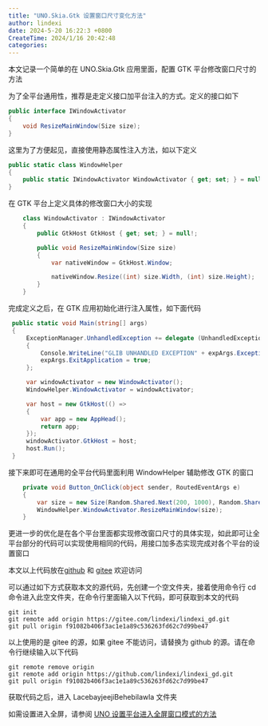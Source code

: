 ```yaml
---
title: "UNO.Skia.Gtk 设置窗口尺寸变化方法"
author: lindexi
date: 2024-5-20 16:22:3 +0800
CreateTime: 2024/1/16 20:42:48
categories: 
---
```


本文记录一个简单的在 UNO.Skia.Gtk 应用里面，配置 GTK 平台修改窗口尺寸的方法

<!--more-->


<!-- CreateTime:2024/1/16 20:42:48 -->

<!-- 发布 -->
<!-- 博客 -->

为了全平台通用性，推荐是走定义接口加平台注入的方式。定义的接口如下

```csharp
public interface IWindowActivator
{
    void ResizeMainWindow(Size size);
}
```

这里为了方便起见，直接使用静态属性注入方法，如以下定义

```csharp
public static class WindowHelper
{
    public static IWindowActivator WindowActivator { get; set; } = null!;
}
```

在 GTK 平台上定义具体的修改窗口大小的实现

```csharp
    class WindowActivator : IWindowActivator
    {
        public GtkHost GtkHost { get; set; } = null!;

        public void ResizeMainWindow(Size size)
        {
            var nativeWindow = GtkHost.Window;

            nativeWindow.Resize((int) size.Width, (int) size.Height);
        }
    }
```

完成定义之后，在 GTK 应用初始化进行注入属性，如下面代码

```csharp
 public static void Main(string[] args)
 {
     ExceptionManager.UnhandledException += delegate (UnhandledExceptionArgs expArgs)
     {
         Console.WriteLine("GLIB UNHANDLED EXCEPTION" + expArgs.ExceptionObject.ToString());
         expArgs.ExitApplication = true;
     };

     var windowActivator = new WindowActivator();
     WindowHelper.WindowActivator = windowActivator;

     var host = new GtkHost(() =>
     {
         var app = new AppHead();
         return app;
     });
     windowActivator.GtkHost = host;
     host.Run();
 }
```

接下来即可在通用的全平台代码里面利用 WindowHelper 辅助修改 GTK 的窗口

```csharp
    private void Button_OnClick(object sender, RoutedEventArgs e)
    {
        var size = new Size(Random.Shared.Next(200, 1000), Random.Shared.Next(200, 1000));
        WindowHelper.WindowActivator.ResizeMainWindow(size);
    }
```

更进一步的优化是在各个平台里面都实现修改窗口尺寸的具体实现，如此即可让全平台部分的代码可以实现使用相同的代码，用接口加多态实现完成对各个平台的设置窗口

本文以上代码放在[github](https://github.com/lindexi/lindexi_gd/tree/f91082b406f3ac1e1a89c536263fd62c7d99be47/LacebayjeejiBehebilawla) 和 [gitee](https://gitee.com/lindexi/lindexi_gd/tree/f91082b406f3ac1e1a89c536263fd62c7d99be47/LacebayjeejiBehebilawla) 欢迎访问

可以通过如下方式获取本文的源代码，先创建一个空文件夹，接着使用命令行 cd 命令进入此空文件夹，在命令行里面输入以下代码，即可获取到本文的代码

```
git init
git remote add origin https://gitee.com/lindexi/lindexi_gd.git
git pull origin f91082b406f3ac1e1a89c536263fd62c7d99be47
```

以上使用的是 gitee 的源，如果 gitee 不能访问，请替换为 github 的源。请在命令行继续输入以下代码

```
git remote remove origin
git remote add origin https://github.com/lindexi/lindexi_gd.git
git pull origin f91082b406f3ac1e1a89c536263fd62c7d99be47
```

获取代码之后，进入 LacebayjeejiBehebilawla 文件夹

如需设置进入全屏，请参阅 [UNO 设置平台进入全屏窗口模式的方法](https://blog.lindexi.com/post/UNO-%E8%AE%BE%E7%BD%AE%E5%B9%B3%E5%8F%B0%E8%BF%9B%E5%85%A5%E5%85%A8%E5%B1%8F%E7%AA%97%E5%8F%A3%E6%A8%A1%E5%BC%8F%E7%9A%84%E6%96%B9%E6%B3%95.html )
